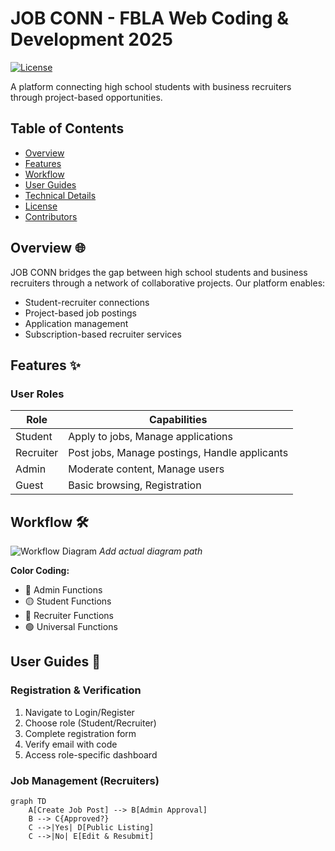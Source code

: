 # JOB CONN - FBLA Web Coding & Development 2025

[![License](https://img.shields.io/badge/License-Proprietary-blue.svg)](https://opensource.org/licenses/proprietary)

A platform connecting high school students with business recruiters through project-based opportunities.

## Table of Contents
- [Overview](#overview)
- [Features](#features)
- [Workflow](#workflow)
- [User Guides](#user-guides)
- [Technical Details](#technical-details)
- [License](#license)
- [Contributors](#contributors)

## Overview 🌐
JOB CONN bridges the gap between high school students and business recruiters through a network of collaborative projects. Our platform enables:
- Student-recruiter connections
- Project-based job postings
- Application management
- Subscription-based recruiter services

## Features ✨

### User Roles
| Role       | Capabilities                                  |
|------------|-----------------------------------------------|
| Student    | Apply to jobs, Manage applications            |
| Recruiter  | Post jobs, Manage postings, Handle applicants |
| Admin      | Moderate content, Manage users                |
| Guest      | Basic browsing, Registration                  |

## Workflow 🛠️
![Workflow Diagram](workflow-diagram.png) *Add actual diagram path*

**Color Coding:**
- 🔴 Admin Functions
- 🟡 Student Functions
- 🔵 Recruiter Functions
- 🟢 Universal Functions

## User Guides 📘

### Registration & Verification
1. Navigate to Login/Register
2. Choose role (Student/Recruiter)
3. Complete registration form
4. Verify email with code
5. Access role-specific dashboard

### Job Management (Recruiters)
```mermaid
graph TD
    A[Create Job Post] --> B[Admin Approval]
    B --> C{Approved?}
    C -->|Yes| D[Public Listing]
    C -->|No| E[Edit & Resubmit]
